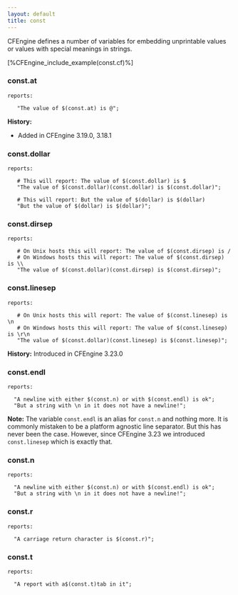 ```yaml
---
layout: default
title: const
---
```


CFEngine defines a number of variables for embedding unprintable values
or values with special meanings in strings.

[%CFEngine_include_example(const.cf)%]

### const.at

```cf3
reports:

   "The value of $(const.at) is @";
```

**History:**

* Added in CFEngine 3.19.0, 3.18.1

### const.dollar


```cf3
reports:

   # This will report: The value of $(const.dollar) is $
   "The value of $(const.dollar)(const.dollar) is $(const.dollar)";

   # This will report: But the value of $(dollar) is $(dollar)
   "But the value of $(dollar) is $(dollar)";
```

### const.dirsep


```cf3
reports:

   # On Unix hosts this will report: The value of $(const.dirsep) is /
   # On Windows hosts this will report: The value of $(const.dirsep) is \\
   "The value of $(const.dollar)(const.dirsep) is $(const.dirsep)";
```

### const.linesep

```cf3
reports:

   # On Unix hosts this will report: The value of $(const.linesep) is \n
   # On Windows hosts this will report: The value of $(const.linesep) is \r\n
   "The value of $(const.dollar)(const.linesep) is $(const.linesep)";
```

**History:** Introduced in CFEngine 3.23.0

### const.endl

```cf3
reports:

  "A newline with either $(const.n) or with $(const.endl) is ok";
  "But a string with \n in it does not have a newline!";
```

**Note:** The variable `const.endl` is an alias for `const.n` and nothing more.
It is commonly mistaken to be a platform agnostic line separator. But this has
never been the case. However, since CFEngine 3.23 we introduced `const.linesep`
which is exactly that.

### const.n

```cf3
reports:

  "A newline with either $(const.n) or with $(const.endl) is ok";
  "But a string with \n in it does not have a newline!";
```

### const.r

```cf3
reports:

  "A carriage return character is $(const.r)";
```

### const.t

```cf3
reports:

  "A report with a$(const.t)tab in it";
```
